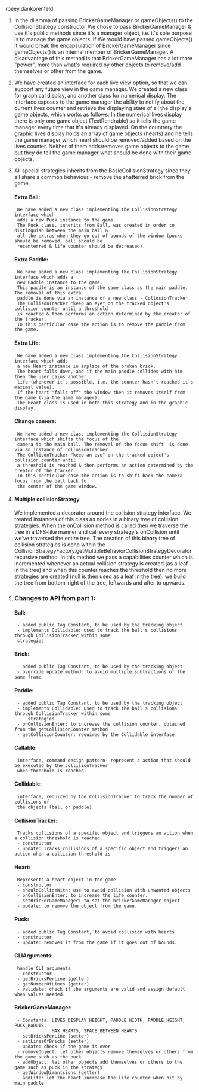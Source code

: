roeey,dankorenfeld

1.
    In the dilemma of passing BrickerGameManager or gameObjects() to the CollisionStrategy constructor
    We chose to pass BrickerGameManager & use it's public methods since it's a manager object, i.e.
    it's sole purpose is to manage the game objects.
    If We would have passed gameObjects() it would break the encapsulation of BrickerGameManager since
    gameObjects() is an internal member of BrickerGameManager.
    A disadvantage of this method is that BrickerGameManager has a lot more "power", more than what's required
    by other objects to remove/add themselves or other from the game.


2.
    We have created an interface for each live view option, so that we can support any future view
    in the game manager.
    We created a new class for graphical display, and another class for numerical display.
    The interface exposes to the game manager the ability to notify about the current lives counter
    and retrieve the displaying state of all the display's game objects, which works as follows:
    In the numerical lives display there is only one game object (TextRendrable) so it tells the game manager
    every time that it's already displayed.
    On the countrery the graphic lives display holds an array of game objects (hearts) and he tells the
    game manager which heart should be removed/added based on the lives counter.
    Neither of them adds/removes game objects to the game but they do tell the game manager what
    should be done with their game objects.


3.
    All special strategies inherits from the BasicCollisionStrategy since they all share a common behaviour -
    remove the shatterred brick from the game.

    #### Extra Ball:
        We have added a new class implementing the CollisionStrategy interface which
        adds a new Puck instance to the game.
        The Puck class, inherits from Ball, was created in order to distinguish between the main ball &
        all the extras when they go out of bounds of the window (pucks should be removed, ball should be
        recenterred & life counter should be decreased).

    #### Extra Paddle:
        We have added a new class implementing the CollisionStrategy interface which adds a
        new Paddle instance to the game.
        This paddle is an instance of the same class as the main paddle. The removal of this extra
        paddle is done via an instance of a new class - CollosionTracker.
        The CollisonTracker "keep an eye" on the tracked object's collision counter until a threshold
        is reached & then performs an action determined by the creator of the tracker.
        In this particular case the action is to remove the paddle from the game.

    #### Extra Life:
        We have added a new class implementing the CollisionStrategy interface which adds
        a new Heart instance in inplace of the broken brick.
        The heart falls down, and if the main paddle collides with him then the user gains another
        life (whenever it's possible, i.e. the counter hasn't reached it's maximal value).
        If the heart "falls off" the window then it removes itself from the game (via the game manager).
        The Heart class is used in both this strategy and in the graphic display.

    #### Change camera:
        We have added a new class implementing the CollisionStrategy interface which shifts the focus of the
        camera to the main ball. The removal of the focus shift  is done via an instance of CollosionTracker.
        The CollisonTracker "keep an eye" on the tracked object's collision counter until
        a threshold is reached & then performs an action determined by the creator of the tracker.
        In this particular case the action is to shift back the camera focus from the ball back to
        the center of the game window.

4.  #### Multiple collisionStrategy
    We implemented a decorator around the collision strategy interface. We treated instances of this class as
    nodes in a binary tree of collision strategies. When the onCollision method is called then we traverse the
    tree in a DFS-like manner and call every strategy's onCollision until we've traversed the entire tree.
    The creation of this binary tree of collision strategies is done within the
    CollisionStrategyFactory.getMultipleBehaviorCollisionStrategyDecorator recursive method.
    In this method we pass a capabilities counter which is incremented whenever an actual collision strategy
    is created (as a leaf in the tree) and when this counter reaches the threshold then no more strategies are
    created (null is then used as a leaf in the tree). we build the tree from bottom-right of the tree,
    leftwards and after to upwards.



5.
    ### Changes to API from part 1:
    #### Ball:
        - added public Tag Constant, to be used by the tracking object
        - implements Collidable: used to track the ball's collisions through CollisionTracker within some
        strategies

    #### Brick:
        - added public Tag Constant, to be used by the tracking object
        - override update method: to avoid multiple subtractions of the same frame

    #### Paddle:
        - added public Tag Constant, to be used by the tracking object
        - implements Collidable: used to track the ball's collisions through CollisionTracker within some
            strategies
        - onCollisionEnter: to increase the collision counter, obtained from the getCollisionCounter method
        - getCollisionCounter: required by the Collidable interface

    #### Callable:
        interface, command design pattern- represent a action that should be executed by the collisionTracker
        when threshold is reached.

    #### Collidable:
        interface, required by the CollisionTracker to track the number of collisions of
        the objects (ball or paddle)

    #### CollisionTracker:
        Tracks collisions of a specific object and triggers an action when a collision threshold is reached.
        - constructor
        - update: Tracks collisions of a specific object and triggers an action when a collision threshold is

    #### Heart:
        Represents a heart object in the game
        - constructor
        - shouldCollideWith: use to avoid collision with unwanted objects
        - onCollisionEnter: to increase the life counter.
        - setBrickerGameManager: to set the brickerGameManager object
        - update: to remove the object from the game.

    #### Puck:
        - added public Tag Constant, to avoid collision with hearts
        - constructor
        - update: removes it from the game if it goes out of bounds.

    #### CLIArguments:
        handle CLI arguments
        - constructor
        - getBricksPerLine (getter)
        - getNumberOfLines (getter)
        - validate: check if the arguments are valid and assign default when values needed.

    #### BrickerGameManager:
        - Constants: LIVES_DISPLAY_HEIGHT, PADDLE_WIDTH, PADDLE_HEIGHT, PUCK_RADUIS,
                     MAX_HEARTS, SPACE_BETWEEN_HEARTS
        - setBricksPerLine (setter)
        - setLinesOfBricks (setter)
        - update: check if the game is over
        - removeObject: let other objects remove themselves or others from the game such as the puck
        - addObject: let other objects add themselves or others to the game such as puck in the strategy
        - getWindowDimantsions (getter)
        - addLife: let the heart increase the life counter when hit by main paddle
